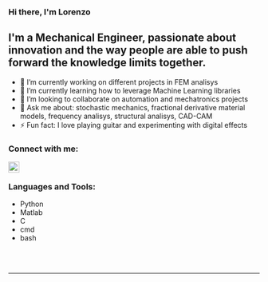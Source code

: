 <!--
### Hi there 👋

**MechEngrLorenzoFiore/MechEngrLorenzoFiore** is a ✨ _special_ ✨ repository because its `README.md` (this file) appears on your GitHub profile.

Here are some ideas to get you started:

- 🔭 I’m currently working on ...
- 🌱 I’m currently learning ...
- 👯 I’m looking to collaborate on ...
- 🤔 I’m looking for help with ...
- 💬 Ask me about ...
- 📫 How to reach me: ...
- 😄 Pronouns: ...
- ⚡ Fun fact: ...
-->

### Hi there, I'm Lorenzo

## I'm a Mechanical Engineer, passionate about innovation and the way people are able to push forward the knowledge limits together.

- 🔭 I’m currently working on different projects in FEM analisys
- 🌱 I’m currently learning how to leverage Machine Learning libraries
- 👯 I’m looking to collaborate on automation and mechatronics projects
- 💬 Ask me about: stochastic mechanics, fractional derivative material models, frequency analisys, structural analisys, CAD-CAM
- ⚡ Fun fact: I love playing guitar and experimenting with digital effects

### Connect with me:
[<img align="left" alt="codeSTACKr | LinkedIn" width="22px" src="https://cdn.jsdelivr.net/npm/simple-icons@v3/icons/linkedin.svg" />][linkedin]

<br />

### Languages and Tools:
- Python
- Matlab
- C
- cmd 
- bash


<br />
<br />

---


[linkedin]: https://www.linkedin.com/in/lorenzo-fiore-372b83194/
